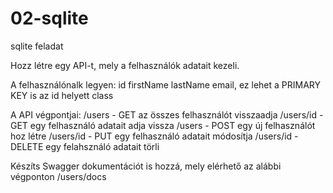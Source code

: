 # 02-sqlite
sqlite feladat

Hozz létre egy API-t, mely a felhasználók adatait kezeli.

A felhasználónalk legyen:
id
firstName
lastName
email, ez lehet a PRIMARY KEY is az id helyett
class

A API végpontjai:
/users - GET az összes felhasználót visszaadja
/users/id - GET egy felhasználó adatait adja vissza
/users - POST egy új felhasználót hoz létre
/users/id - PUT egy felhasználó adatait módosítja
/users/id - DELETE egy felahsználó adatait törli

Készíts Swagger dokumentációt is hozzá, mely elérhető az alábbi végponton
/users/docs
